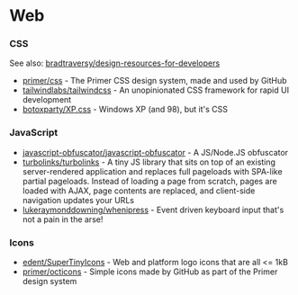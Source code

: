 # Web

### CSS

See also: [bradtraversy/design-resources-for-developers](https://github.com/bradtraversy/design-resources-for-developers)

* [primer/css](https://github.com/primer/css) - The Primer CSS design system, made and used by GitHub
* [tailwindlabs/tailwindcss](https://github.com/tailwindlabs/tailwindcss) - An unopinionated CSS framework for rapid UI development
* [botoxparty/XP.css](https://github.com/botoxparty/XP.css) - Windows XP (and 98), but it's CSS

### JavaScript

* [javascript-obfuscator/javascript-obfuscator](https://github.com/javascript-obfuscator/javascript-obfuscator) - A JS/Node.JS obfuscator
* [turbolinks/turbolinks](https://github.com/turbolinks/turbolinks) - A tiny JS library that sits on top of an existing server-rendered application and replaces full pageloads with SPA-like partial pageloads. Instead of loading a page  from scratch, pages are loaded with AJAX, page contents are replaced,  and client-side navigation updates your URLs
* [lukeraymonddowning/whenipress](https://github.com/lukeraymonddowning/whenipress) - Event driven keyboard input that's not a pain in the arse!

### Icons

* [edent/SuperTinyIcons](https://github.com/edent/SuperTinyIcons) - Web and platform logo icons that are all <= 1kB
* [primer/octicons](https://github.com/primer/octicons) - Simple icons made by GitHub as part of the Primer design system
